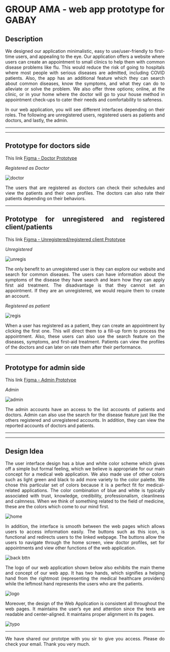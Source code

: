 # GROUP AMA - web app prototype for GABAY

## Description

<div style="text-align: justify">
We designed our application minimalistic, easy to use/user-friendly to first-time users, and appealing to the eye. Our application offers a website where users can create an appointment to small clinics to help them with common disease problems like flu. This would reduce the risk of going to hospitals where most people with serious diseases are admitted, including COVID patients. Also, the app has an additional feature which they can search about common diseases, know the symptoms, and what they can do to alleviate or solve the problem. We also offer three options; online, at the clinic, or in your home where the doctor will go to your house method in appointment check-ups to cater their needs and comfortability to safeness.

In our web application, you will see different interfaces depending on their roles. The following are unregistered users, registered users as patients and doctors, and lastly, the admin.

***
***

## Prototype for doctors side
This link [Figma - Doctor Prototype](https://www.figma.com/proto/roc86Np8e0an1xkdb0tPPK/web-idea?node-id=155%3A309&starting-point-node-id=155%3A309) 

_Registered as Doctor_

![doctor](/images/doctor.png)

The users that are registered as doctors can check their schedules and view the patients and their own profiles. The doctors can also rate their patients depending on their behaviors.

***

## Prototype for unregistered and registered client/patients

This link [Figma - Unregistered/registered client Prototype](https://www.figma.com/proto/roc86Np8e0an1xkdb0tPPK/web-idea?node-id=155%3A309&starting-point-node-id=155%3A309) 

_Unregistered_


![unregis](/images/asdasd.png)

The only benefit to an unregistered user is they can explore our website and search for common diseases. The users can have information about the symptoms of the disease they have search and learn how they can apply first aid treatment. The disadvantage is that they cannot set an appointment. If they are an unregistered, we would require them to create an account.


_Registered as patient_

![regis](/images/patients.png)

When a user has registered as a patient, they can create an appointment by clicking the first one. This will direct them to a fill-up form to process the appointment. Also, these users can also use the search feature on the diseases, symptoms, and first-aid treatment. Patients can view the profiles of the doctors and can later on rate them after their performance.

***
## Prototype for admin side

This link [Figma - Admin Prototype](https://www.figma.com/proto/roc86Np8e0an1xkdb0tPPK/web-idea?node-id=155%3A309&starting-point-node-id=155%3A309) 

_Admin_

![admin](/images/admin.png)

The admin accounts have an access to the list accounts of patients and doctors.  Admin can also use the search for the disease feature just like the others registered and unregistered accounts. In addition, they can view the reported accounts of doctors and patients.

***
***

## Design Idea

The user interface design has a blue and white color scheme which gives off a simple but formal feeling, which we believe is appropriate for our main concept for a medical web application. We also made use of other colors such as light green and black to add more variety to the color palette. We chose this particular set of colors because it is a perfect fit for medical-related applications. The color combination of blue and white is typically associated with trust, knowledge, credibility, professionalism, cleanliness and calmness. When we think of something related to the field of medicine, these are the colors which come to our mind first.


![home](/images/asdasd.png)

In addition, the interface is smooth between the web pages which allows users to access information easily. The buttons such as this icon, is functional and redirects users to the linked webpage. The buttons allow the users to navigate through the home screen, view doctor profiles, set for appointments and view other functions of the web application.

![back bttn](/images/back.png)

The logo of our web application shown below also exhibits the main theme and concept of our web app. It has two hands, which signifies a helping hand from the rightmost (representing the medical healthcare providers) while the leftmost hand represents the users who are the patients.

![logo](/images/logo.png)

Moreover, the design of the Web Application is consistent all throughout the web pages. It maintains the user’s eye and attention since the texts are readable and center-aligned. It maintains proper alignment in its pages.

![typo](/images/typography.png)

***
We have shared our prototpe with you sir to give you access. Please do check your email. Thank you very much.

